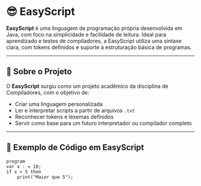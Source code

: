 # 😎 EasyScript

**EasyScript** é uma linguagem de programação própria desenvolvida em Java, com foco na simplicidade e facilidade de leitura. Ideal para aprendizado e testes de compiladores, a EasyScript utiliza uma sintaxe clara, com tokens definidos e suporte à estruturação básica de programas.

---

## 🚀 Sobre o Projeto

O **EasyScript** surgiu como um projeto acadêmico da disciplina de Compiladores, com o objetivo de:

- Criar uma linguagem personalizada
- Ler e interpretar scripts a partir de arquivos `.txt`
- Reconhecer tokens e léxemas definidos
- Servir como base para um futuro interpretador ou compilador completo

---

## 📄 Exemplo de Código em EasyScript

```easyscript
program
var x : = 10;
if x > 5 then
    print("Maior que 5");
